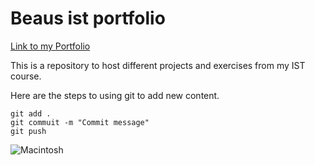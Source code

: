 # Beaus ist portfolio

[Link to my Portfolio](https://github.com/Xdicy2666/ist-portfolio-BeauN)

This is a repository to host different projects and exercises from  my IST course.

Here are the steps to using git to add new content.

```
git add .
git commuit -m "Commit message"
git push
```

![Macintosh](https://s3-us-west-2.amazonaws.com/sportshub2-uploads-prod/files/sites/2154/2021/07/14090338/MHS_Block_M-removebg-preview.png)
